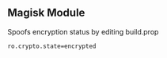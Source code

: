 ## Magisk Module

Spoofs encryption status by editing build.prop

```
ro.crypto.state=encrypted
```
